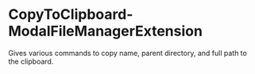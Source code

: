 # CopyToClipboard-ModalFileManagerExtension
Gives various commands to copy name, parent directory, and full path to the clipboard.
